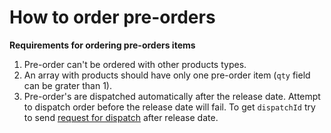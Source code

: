 # How to order pre-orders

**Requirements for ordering pre-orders items**

1. Pre-order can't be ordered with other products types.
2. An array with products should have only one pre-order item (`qty` field can be grater than 1).
3. Pre-order's are dispatched automatically after the release date. Attempt to dispatch order before the release date will fail. To get `dispatchId` try to send [request for dispatch](../apidocs/order/README.md#dispatch-order) after release date.
